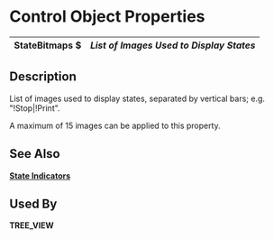 # Control Object Properties

**StateBitmaps $** |  **_List of Images Used to Display States_**  
---|---  
  
## Description

List of images used to display states, separated by vertical bars; e.g. "!Stop|!Print".

A maximum of 15 images can be applied to this property.

## See Also

**[State Indicators](../control_object_properties/stateind.md)**

## Used By

**TREE_VIEW**
